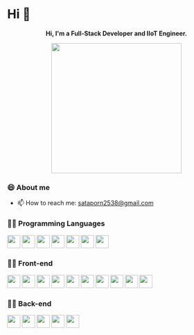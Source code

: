 # Hi 👋

<!--
**sataporn1995/sataporn1995** is a ✨ _special_ ✨ repository because its `README.md` (this file) appears on your GitHub profile.

Here are some ideas to get you started:

- 🔭 I’m currently working on ...
- 🌱 I’m currently learning ...
- 👯 I’m looking to collaborate on ...
- 🤔 I’m looking for help with ...
- 💬 Ask me about ...
- 📫 How to reach me: ...
- 😄 Pronouns: ...
- ⚡ Fun fact: ...
-->


<p align="center"><b>Hi, I'm a Full-Stack Developer and IIoT Engineer.</b></p>

<p align="center"><img src="https://media.giphy.com/media/RbDKaczqWovIugyJmW/giphy.gif" width="300" align="center" /></p>

### 😄 About me
- 📫 How to reach me: sataporn2538@gmail.com

<!-- <img width="30" src="" /> -->
### 👨‍💻 Programming Languages
<p>
  <img width="30" src="https://user-images.githubusercontent.com/101156187/177534413-937a5a5c-c577-40c1-a38a-d8ec2336d32b.png" /> <!-- JS -->
  <img width="30" src="https://user-images.githubusercontent.com/101156187/177535150-eeb1f859-1f06-4173-8fdc-22246d849410.png" /> <!-- TS -->
  <img width="30" src="https://user-images.githubusercontent.com/101156187/177534656-87012589-0617-4479-9183-55c32f56fbcb.png" /> <!-- Python -->
  <img width="30" src="https://user-images.githubusercontent.com/101156187/177536095-da101dec-58e7-4c27-aba8-c762f57ad133.png" /> <!-- SQL -->
  <img width="30" src="https://user-images.githubusercontent.com/101156187/177535274-21ce4d82-50d7-4744-ae9e-07407d8fd707.png" /> <!-- PHP -->
  <img width="30" src="https://user-images.githubusercontent.com/101156187/177535701-1448d544-bbf9-4fe9-b852-bfa1a486371b.png" /> <!-- C++ -->
  <img width="30" src="https://user-images.githubusercontent.com/101156187/177539669-028c1779-fabf-4b70-855c-d8f9ae24c447.png" /> <!-- GO -->
</p>

### 👨‍💻 Front-end
<p>
  <img width="30" src="https://user-images.githubusercontent.com/101156187/177538339-22ee9e45-fb63-4cf7-b3e1-9f8f029b79c8.png" /> <!-- HTML -->
  <img width="30" src="https://user-images.githubusercontent.com/101156187/177538450-53bf9a93-b935-4aae-a639-735397f5dc99.png" /> <!-- CSS -->
  <img width="30" src="https://user-images.githubusercontent.com/101156187/177539114-03a568c5-8e73-480a-9701-d5e9e0e4d50c.png" /> <!-- React.js -->
  <img width="30" src="https://user-images.githubusercontent.com/101156187/177671589-89535e9d-be51-4214-a6cc-f5567cb2d004.png" /> <!-- Redux -->
  <img width="30" src="https://user-images.githubusercontent.com/101156187/177538861-e1d41a7d-0397-4b60-acf5-bbe69abc5708.png" /> <!-- Vue.js -->
  <img width="30" src="https://user-images.githubusercontent.com/101156187/177539892-13dafea4-69f0-43eb-8cf0-283b967f1f6e.png" /> <!-- jQuery -->
  <img width="30" src="https://user-images.githubusercontent.com/101156187/177671178-7daa6e4e-9706-4495-a170-aec8523d3cf6.png" /> <!-- SASS -->
  <img width="30" src="https://user-images.githubusercontent.com/101156187/177671314-0fa4bace-629a-476f-8acd-1a0977b8665d.png" /> <!-- TailwindCSS -->
  <img width="30" src="https://user-images.githubusercontent.com/101156187/177671437-02fc529b-eb08-4f88-9dd6-d1dea448bfb7.png" /> <!-- Bootstrap -->
  <img width="30" src="https://user-images.githubusercontent.com/101156187/177672903-2905681a-9593-40fb-bdc0-c35b84948bdc.png" /> <!-- Chart.js -->
</p>

### 👨‍💻 Back-end
<p>
  <img width="30" src="https://user-images.githubusercontent.com/101156187/177673962-6d68581d-935e-43ec-9c18-6c9dae68dc2d.png" /> <!-- Node.js -->
  <img width="30" src="https://user-images.githubusercontent.com/101156187/177541541-2e1cc2a4-5204-49e1-8cbf-e7bb02fc46be.png" /> <!-- Node-RED -->
  <img width="30" src="https://user-images.githubusercontent.com/101156187/177673181-3c1b6dd4-8bb9-4668-9391-145868ab6d30.png" /> <!-- Flask Python -->
  <img width="30" src="https://user-images.githubusercontent.com/101156187/177542414-3d67ea6e-7c6b-404a-945a-0b428faa0604.png" /> <!-- MSSQL -->
  <img width="30" src="https://user-images.githubusercontent.com/101156187/177542737-90a4cf43-95bf-410a-837e-19f5689120a1.png" /> <!-- MySQL -->
</p>
 





